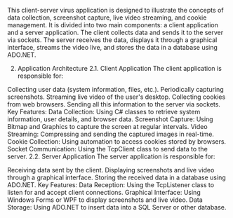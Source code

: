 This client-server virus application is designed to illustrate the concepts of data collection, screenshot capture, live video streaming, and cookie management. It is divided into two main components: a client application and a server application. The client collects data and sends it to the server via sockets. The server receives the data, displays it through a graphical interface, streams the video live, and stores the data in a database using ADO.NET.

2. Application Architecture
2.1. Client Application
The client application is responsible for:

Collecting user data (system information, files, etc.).
Periodically capturing screenshots.
Streaming live video of the user's desktop.
Collecting cookies from web browsers.
Sending all this information to the server via sockets.
Key Features:
Data Collection: Using C# classes to retrieve system information, user details, and browser data.
Screenshot Capture: Using Bitmap and Graphics to capture the screen at regular intervals.
Video Streaming: Compressing and sending the captured images in real-time.
Cookie Collection: Using automation to access cookies stored by browsers.
Socket Communication: Using the TcpClient class to send data to the server.
2.2. Server Application
The server application is responsible for:

Receiving data sent by the client.
Displaying screenshots and live video through a graphical interface.
Storing the received data in a database using ADO.NET.
Key Features:
Data Reception: Using the TcpListener class to listen for and accept client connections.
Graphical Interface: Using Windows Forms or WPF to display screenshots and live video.
Data Storage: Using ADO.NET to insert data into a SQL Server or other database.
